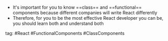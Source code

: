 - It's important for you to know ==class== and ==functional== components because different companies will write React differently
- Therefore, for you to be the most effective React developer you can be, you should learn both and understand both

tag: #React #FunctionalComponents #ClassComponents 